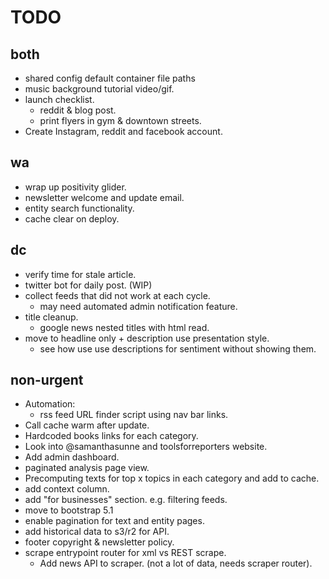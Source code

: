 # TODO


## both

- shared config default container file paths
- music background tutorial video/gif.
- launch checklist.
  - reddit & blog post.
  - print flyers in gym & downtown streets.
- Create Instagram, reddit and facebook account.

## wa

- wrap up positivity glider.
- newsletter welcome and update email.
- entity search functionality.
- cache clear on deploy.

## dc

- verify time for stale article.
- twitter bot for daily post. (WIP)
- collect feeds that did not work at each cycle.
  - may need automated admin notification feature.
- title cleanup.
  - google news nested titles with html read.
- move to headline only + description use presentation style.
  - see how use use descriptions for sentiment without showing them.

## non-urgent

- Automation:
  - rss feed URL finder script using nav bar links.
- Call cache warm after update.
- Hardcoded books links for each category.
- Look into @samanthasunne and toolsforreporters website.
- Add admin dashboard.
- paginated analysis page view.
- Precomputing texts for top x topics in each category and add to cache.
- add context column.
- add "for businesses" section. e.g. filtering feeds.
- move to bootstrap 5.1
- enable pagination for text and entity pages.
- add historical data to s3/r2 for API.
- footer copyright & newsletter policy.
- scrape entrypoint router for xml vs REST scrape.
  - Add news API to scraper. (not a lot of data, needs scraper router).